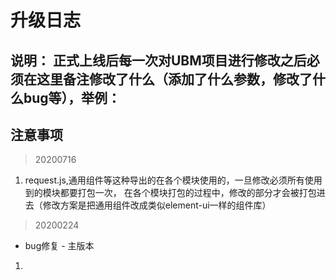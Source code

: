 # 升级日志

## 说明： 正式上线后每一次对UBM项目进行修改之后必须在这里备注修改了什么（添加了什么参数，修改了什么bug等），举例：

## 注意事项
> 20200716 
  1. request.js,通用组件等这种导出的在各个模块使用的，一旦修改必须所有使用到的模块都要打包一次，
  在各个模块打包的过程中，修改的部分才会被打包进去（修改方案是把通用组件改成类似element-ui一样的组件库）

> 20200224 
  +  bug修复 - 主版本
  1. 